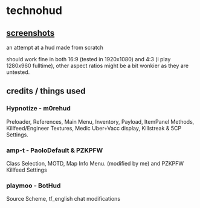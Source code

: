 # technohud

## [screenshots](https://imgur.com/a/aHdoUKi)

an attempt at a hud made from scratch

should work fine in both 16:9 (tested in 1920x1080) and 4:3 (i play 1280x960 fulltime), other aspect ratios might be a bit wonkier as they are untested.

## credits / things used

### Hypnotize - m0rehud

Preloader, References, Main Menu, Inventory, Payload, ItemPanel Methods, Killfeed/Engineer Textures, Medic Uber+Vacc display, Killstreak & 5CP Settings.

### amp-t - PaoloDefault & PZKPFW

Class Selection, MOTD, Map Info Menu. (modified by me) and PZKPFW Killfeed Settings

### playmoo - BotHud

Source Scheme, tf_english chat modifications
